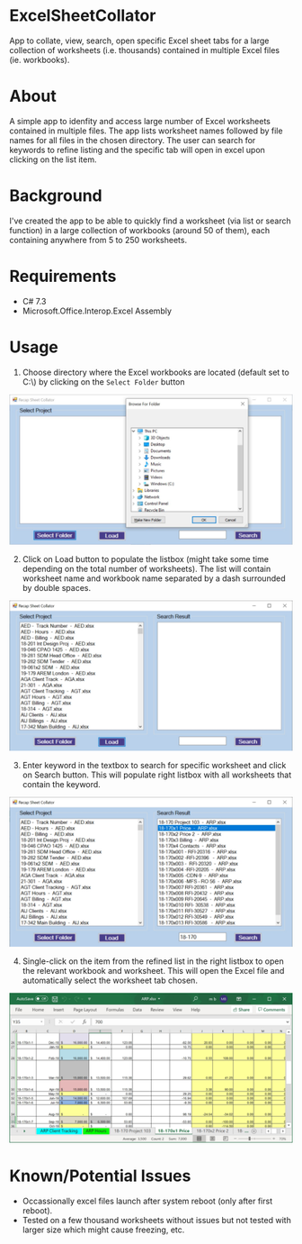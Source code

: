 # ExcelSheetCollator
App to collate, view, search, open specific Excel sheet tabs for a large collection of worksheets (i.e. thousands) contained in multiple Excel files (ie. workbooks).

# About
A simple app to idenfity and access large number of Excel worksheets contained in multiple files. The app lists worksheet names followed by file names for all files in the chosen directory. The user can search for keywords to refine listing and the specific tab will open in excel upon clicking on the list item.

# Background
I've created the app to be able to quickly find a worksheet (via list or search function) in a large collection of workbooks (around 50 of them), each containing anywhere from 5 to 250 worksheets. 

# Requirements
  - C# 7.3
  - Microsoft.Office.Interop.Excel Assembly

# Usage
  1. Choose directory where the Excel workbooks are located (default set to C:\\) by clicking on the `Select Folder` button
  
  <img src="/images/Excel_1.jpg" alt="Excel Image 1" width="650">


  2. Click on Load button to populate the listbox (might take some time depending on the total number of worksheets). The list will contain worksheet name and workbook name separated by a dash surrounded by double spaces.
  
  <img src="/images/Excel_2.jpg" alt="Excel Image 2" width="650">

  3. Enter keyword in the textbox to search for specific worksheet and click on Search button. This will populate right listbox with all worksheets that contain the keyword.
  
  <img src="/images/Excel_3.jpg" alt="Excel Image 3" width="650">

  4. Single-click on the item from the refined list in the right listbox to open the relevant workbook and worksheet. This will open the Excel file and automatically select the worksheet tab chosen.
  
  <img src="/images/Excel_4.jpg" alt="Excel Image 4" width="650">

# Known/Potential Issues
  - Occassionally excel files launch after system reboot (only after first reboot).
  - Tested on a few thousand worksheets without issues but not tested with larger size which might cause freezing, etc.
